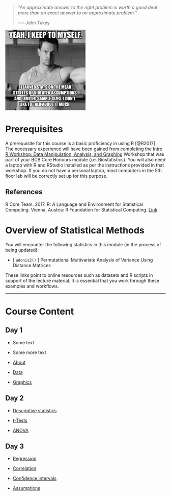 > *"An approximate answer to the right problem is worth a good deal more than an exact answer to an approximate problem."*
>
> --- John Tukey

<!--- ![Wahlberg_assumptions](Resources/wahlberg_assumptions.jpeg){width="50%"} --->

<img src="Resources/wahlberg_assumptions.jpeg" alt="Wahlberg" class="center" width="50%"/>

# Prerequisites

A prerequisite for this course is a basic proficiency in using R [\@R2017]. The necessary experience will have been gained from completing the [Intro R Workshop: Data Manipulation, Analysis, and Graphing](https://ajsmit.github.io/Intro_R_Official/) Workshop that was part of your BCB Core Honours module (i.e. Biostatistics). You will also need a laptop with R and RStudio installed as per the instructions provided in that workshop. If you do not have a personal laptop, most computers in the 5th floor lab will be correctly set up for this purpose.

## References

R Core Team. 2017. R: A Language and Environment for Statistical Computing. Vienna, Austria: R Foundation for Statistical Computing. [Link](https://www.R-project.org).

# Overview of Statistical Methods

You will encounter the following statistics in this module (in the process of being updated):

-   [ `adonis2()` ] Permutational Multivariate Analysis of Variance Using Distance Matrices

These links point to online resources such as datasets and R scripts in support of the lecture material. It is essential that you work through these examples and workflows.

------------------------------------------------------------------------

# Course Content

## Day 1

-   Some text

-   Some more text

-   [About](https://ajsmit.github.io/R_Stats_Official/01-introduction.html)

-   [Data](https://ajsmit.github.io/R_Stats_Official/02-data.html)

-   [Graphics](https://ajsmit.github.io/R_Stats_Official/04-graphics.html)

## Day 2

-   [Descriptive statistics](https://ajsmit.github.io/R_Stats_Official/03-descriptive.html)

-   [t-Tests](https://ajsmit.github.io/R_Stats_Official/06-t_tests.html)

-   [ANOVA](https://ajsmit.github.io/R_Stats_Official/07-anova.html)

## Day 3

-   [Regression](https://ajsmit.github.io/R_Stats_Official/08-regression.html)

-   [Correlation](https://ajsmit.github.io/R_Stats_Official/09-rorrelation.html)

-   [Confidence intervals](https://ajsmit.github.io/R_Stats_Official/10-confidence.html)

-   [Assumptions](https://ajsmit.github.io/R_Stats_Official/11-transformations.html)
